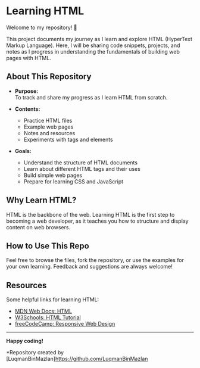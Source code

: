 # Learning HTML

Welcome to my repository! 👋

This project documents my journey as I learn and explore HTML (HyperText Markup Language). Here, I will be sharing code snippets, projects, and notes as I progress in understanding the fundamentals of building web pages with HTML.

## About This Repository

- **Purpose:**  
  To track and share my progress as I learn HTML from scratch.

- **Contents:**  
  - Practice HTML files
  - Example web pages
  - Notes and resources
  - Experiments with tags and elements

- **Goals:**  
  - Understand the structure of HTML documents
  - Learn about different HTML tags and their uses
  - Build simple web pages
  - Prepare for learning CSS and JavaScript

## Why Learn HTML?

HTML is the backbone of the web. Learning HTML is the first step to becoming a web developer, as it teaches you how to structure and display content on web browsers.

## How to Use This Repo

Feel free to browse the files, fork the repository, or use the examples for your own learning. Feedback and suggestions are always welcome!

## Resources

Some helpful links for learning HTML:
- [MDN Web Docs: HTML](https://developer.mozilla.org/en-US/docs/Web/HTML)
- [W3Schools: HTML Tutorial](https://www.w3schools.com/html/)
- [freeCodeCamp: Responsive Web Design](https://www.freecodecamp.org/learn/)

---

**Happy coding!**

*Repository created by [LuqmanBinMazlan]https://github.com/LuqmanBinMazlan
